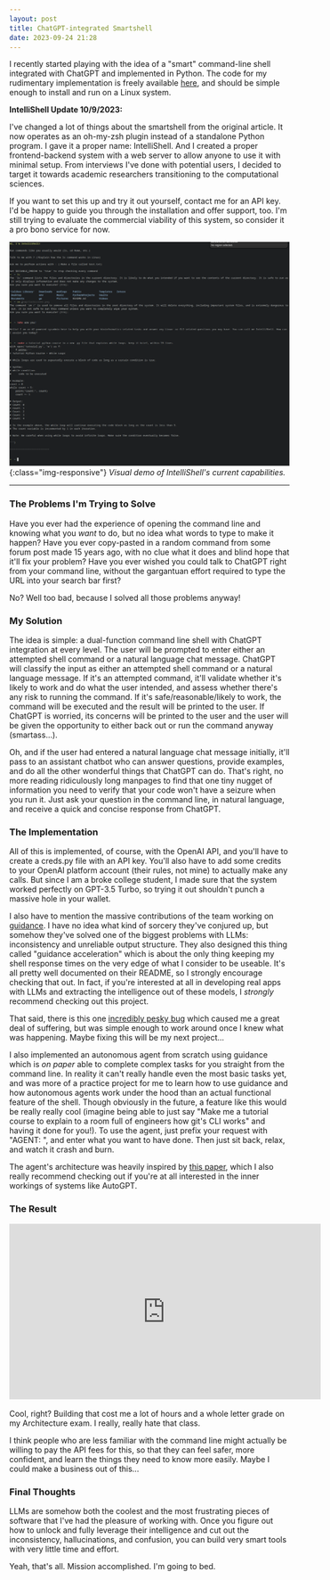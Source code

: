 ```yaml
---
layout: post
title: ChatGPT-integrated Smartshell
date: 2023-09-24 21:28
---
```


I recently started playing with the idea of a "smart" command-line shell integrated with ChatGPT and implemented in Python. The code for my rudimentary implementation is freely available [here](https://github.com/nik875/intellishell), and should be simple enough to install and run on a Linux system.

**IntelliShell Update 10/9/2023:**

I've changed a lot of things about the smartshell from the original article. It now operates as an oh-my-zsh plugin instead of a standalone Python program. I gave it a proper name: IntelliShell. And I created a proper frontend-backend system with a web server to allow anyone to use it with minimal setup. From interviews I've done with potential users, I decided to target it towards academic researchers transitioning to the computational sciences.

If you want to set this up and try it out yourself, contact me for an API key. I'd be happy to guide you through the installation and offer support, too. I'm still trying to evaluate the commercial viability of this system, so consider it a pro bono service for now.

![](/assets/2023-10-09-smartshell-assets/intellishell-demo.png){:class="img-responsive"}
*Visual demo of IntelliShell's current capabilities.*

---

### The Problems I'm Trying to Solve

Have you ever had the experience of opening the command line and knowing what you *want* to do, but no idea what words to type to make it happen? Have you ever copy-pasted in a random command from some forum post made 15 years ago, with no clue what it does and blind hope that it'll fix your problem? Have you ever wished you could talk to ChatGPT right from your command line, without the gargantuan effort required to type the URL into your search bar first?

No? Well too bad, because I solved all those problems anyway!

### My Solution

The idea is simple: a dual-function command line shell with ChatGPT integration at every level. The user will be prompted to enter either an attempted shell command or a natural language chat message. ChatGPT will classify the input as either an attempted shell command or a natural language message. If it's an attempted command, it'll validate whether it's likely to work and do what the user intended, and assess whether there's any risk to running the command. If it's safe/reasonable/likely to work, the command will be executed and the result will be printed to the user. If ChatGPT is worried, its concerns will be printed to the user and the user will be given the opportunity to either back out or run the command anyway (smartass...).

Oh, and if the user had entered a natural language chat message initially, it'll pass to an assistant chatbot who can answer questions, provide examples, and do all the other wonderful things that ChatGPT can do. That's right, no more reading ridiculously long manpages to find that one tiny nugget of information you need to verify that your code won't have a seizure when you run it. Just ask your question in the command line, in natural language, and receive a quick and concise response from ChatGPT.

### The Implementation

All of this is implemented, of course, with the OpenAI API, and you'll have to create a creds.py file with an API key. You'll also have to add some credits to your OpenAI platform account (their rules, not mine) to actually make any calls. But since I am a broke college student, I made sure that the system worked perfectly on GPT-3.5 Turbo, so trying it out shouldn't punch a massive hole in your wallet.

I also have to mention the massive contributions of the team working on [guidance](https://github.com/guidance-ai/guidance). I have no idea what kind of sorcery they've conjured up, but somehow they've solved one of the biggest problems with LLMs: inconsistency and unreliable output structure. They also designed this thing called "guidance acceleration" which is about the only thing keeping my shell response times on the very edge of what I consider to be useable. It's all pretty well documented on their README, so I strongly encourage checking that out. In fact, if you're interested at all in developing real apps with LLMs and extracting the intelligence out of these models, I *strongly* recommend checking out this project.

That said, there is this one [incredibly pesky bug](https://github.com/guidance-ai/guidance/issues/338) which caused me a great deal of suffering, but was simple enough to work around once I knew what was happening. Maybe fixing this will be my next project...

I also implemented an autonomous agent from scratch using guidance which is *on paper* able to complete complex tasks for you straight from the command line. In reality it can't really handle even the most basic tasks yet, and was more of a practice project for me to learn how to use guidance and how autonomous agents work under the hood than an actual functional feature of the shell. Though obviously in the future, a feature like this would be really really cool (imagine being able to just say "Make me a tutorial course to explain to a room full of engineers how git's CLI works" and having it done for you!). To use the agent, just prefix your request with "AGENT: ", and enter what you want to have done. Then just sit back, relax, and watch it crash and burn.

The agent's architecture was heavily inspired by [this paper](https://arxiv.org/pdf/2308.11432.pdf), which I also really recommend checking out if you're at all interested in the inner workings of systems like AutoGPT.

### The Result

<iframe width="560" height="315" src="https://www.youtube-nocookie.com/embed/xlufPt5SHMQ?si=yFOrVyUKiyKZ3oYK" title="YouTube video player" frameborder="0" allow="accelerometer; autoplay; clipboard-write; encrypted-media; gyroscope; picture-in-picture; web-share" allowfullscreen></iframe>

Cool, right? Building that cost me a lot of hours and a whole letter grade on my Architecture exam. I really, really hate that class.

I think people who are less familiar with the command line might actually be willing to pay the API fees for this, so that they can feel safer, more confident, and learn the things they need to know more easily. Maybe I could make a business out of this...

### Final Thoughts

LLMs are somehow both the coolest and the most frustrating pieces of software that I've had the pleasure of working with. Once you figure out how to unlock and fully leverage their intelligence and cut out the inconsistency, hallucinations, and confusion, you can build very smart tools with very little time and effort.

Yeah, that's all. Mission accomplished. I'm going to bed.
